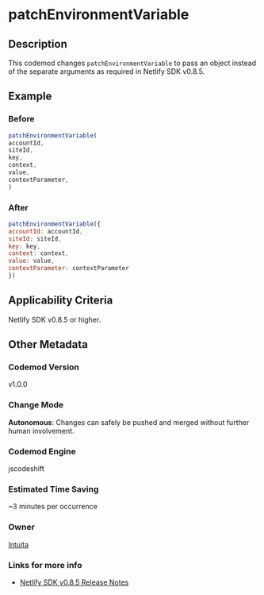 # patchEnvironmentVariable

## Description

This codemod changes `patchEnvironmentVariable` to pass an object instead of the separate arguments as required in Netlify SDK v0.8.5.

## Example

### Before

```jsx
patchEnvironmentVariable(
accountId,
siteId,
key,
context,
value,
contextParameter,
)
```

### After

```jsx
patchEnvironmentVariable({
accountId: accountId,
siteId: siteId,
key: key,
context: context,
value: value,
contextParameter: contextParameter
})
```

## Applicability Criteria

Netlify SDK v0.8.5 or higher.

## Other Metadata

### Codemod Version

v1.0.0

### Change Mode

**Autonomous**: Changes can safely be pushed and merged without further human involvement.

### **Codemod Engine**

jscodeshift

### Estimated Time Saving

~3 minutes per occurrence

### Owner

[Intuita](https://github.com/intuita-inc)

### Links for more info

- [Netlify SDK v0.8.5 Release Notes](https://sdk.netlify.com/release-notes/#085)